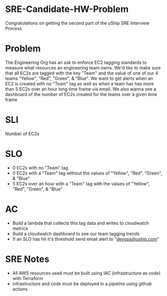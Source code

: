 # SRE-Candidate-HW-Problem
Congratulations on getting the second part of the uShip SRE Interview Process

# Problem
The Engineering Org has an ask to enforce EC2 tagging standards to measure what resources an engineering team owns. We'd like to make sure that all EC2s are tagged with the key "Team" and the value of one of our 4 teams "Yellow", "Red", "Green", & "Blue". We want to get alerts when an EC2 is created with no "Team" tag as well as when a team has has more than 5 EC2s over an hour long time frame via email. We also wanna see a dashboard of the number of EC2s created for the teams over a given time frame

# SLI
Number of EC2s

# SLO
- 0 EC2s with no "Team" tag 
- 0 EC2s with a "Team" tag without the values of "Yellow", "Red", "Green", & "Blue"
- 5 EC2s over an hour with a "Team" tag with the values of "Yellow", "Red", "Green", & "Blue"

# AC
- Build a lambda that collects this tag data and writes to cloudwatch metrics
- Build a cloudwatch dashboard to see our team tagging trends
- If an SLO has hit it's threshold send email alert to "devops@uship.com"

# SRE Notes
- All AWS resources used must be built using IAC (infrastructure as code) with Terraform
- infrastructure and code must be deployed in a pipeline using github actions
